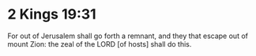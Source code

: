 # 2 Kings 19:31

For out of Jerusalem shall go forth a remnant, and they that escape out of mount Zion: the zeal of the LORD [of hosts] shall do this.